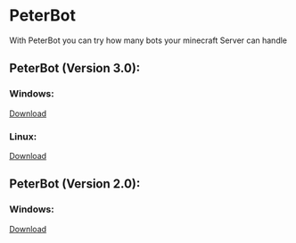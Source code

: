 <html>
  <head>
  </head>
  <body>
    <h1>PeterBot</h1>

With PeterBot you can try how many bots your minecraft Server can handle

<h2>PeterBot (Version 3.0):</h2>
<h3>Windows: </h3><a href="https://workupload.com/file/w8NzX5Y4">Download</a>
<h3>Linux: </h3><a href="https://workupload.com/file/rLCJTZqb">Download</a>

<h2>PeterBot (Version 2.0):</h2>
<h3>Windows: </h3><a href="https://workupload.com/file/zYTxdNcG">Download</a>
</body>
</html>
